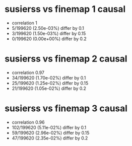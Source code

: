 # susierss vs finemap  1 causal

- correlation 1
- 5/199620 (2.50e-03%) differ by 0.1
- 3/199620 (1.50e-03%) differ by 0.15
- 0/199620 (0.00e+00%) differ by 0.2


# susierss vs finemap  2 causal

- correlation 0.97
- 34/199620 (1.70e-02%) differ by 0.1
- 25/199620 (1.25e-02%) differ by 0.15
- 21/199620 (1.05e-02%) differ by 0.2


# susierss vs finemap  3 causal

- correlation 0.96
- 102/199620 (5.11e-02%) differ by 0.1
- 59/199620 (2.96e-02%) differ by 0.15
- 47/199620 (2.35e-02%) differ by 0.2


